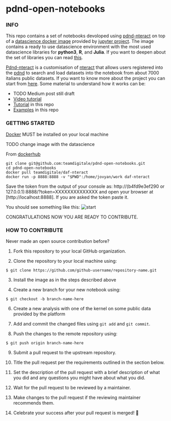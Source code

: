 
# pdnd-open-notebooks

  

### INFO

  

This repo contains a set of notebooks devoloped using [pdnd-nteract](https://github.com/teamdigitale/daf-nteract) on top of a [datascience docker image](https://github.com/jupyter/docker-stacks/tree/master/datascience-notebook) provided by [jupyter project](https://jupyter.org/). The image contains a ready to use datascience environment with the most used datascience libraries for **python3**, **R**, and **Julia**. If you want to deepen about the set of libraries you can read [this](https://jupyter-docker-stacks.readthedocs.io/en/latest/). 

[Pdnd-nteract](https://github.com/teamdigitale/daf-nteract) is a customisation of [nteract](https://nteract.io/) that allows users registered into the [pdnd](https://dataportal.daf.teamdigitale.it/) to search and load datasets into the notebook from about 7000 italians public datasets. If you want to know more about the project you can start from [here](https://github.com/teamdigitale/daf-nteract).  Some material to understand how it works can be:

 - TODO Medium post still draft
 - [Video tutorial](https://www.youtube.com/watch?v=nlZnYcz66YE)
 - [Tutorial](open-notebooks-example/tutorial.ipynb) in this repo
 - [Examples](open-notebooks-example/) in this repo

### GETTING STARTED

[Docker](https://www.docker.com/) MUST be installed on your local machine

TODO change image with the datascience 

From [dockerhub](https://hub.docker.com/r/teamdigitale/daf-nteract)

```
git clone git@github.com:teamdigitale/pdnd-open-notebooks.git
cd pdnd-open-notebooks
docker pull teamdigitale/daf-nteract
docker run -p 8888:8888 -v "$PWD":/home/jovyan/work daf-nteract
```
Save the token from the output of your console as:
http://(b4fd9e3ef290 or 127.0.0.1):8888/?token=XXXXXXXXXXXXXX
and open your browser at [http://localhost:8888]. If you are asked the token paste it.

You should see something like this:
![start](https://raw.githubusercontent.com/teamdigitale/pdnd-open-notebooks/master/img/start.png)

CONGRATULATIONS NOW YOU ARE READY TO CONTRIBUTE.

### HOW TO CONTRIBUTE
Never made an open source contribution before?


1.  Fork this repository to your local GitHub organization.

2.  Clone the repository to your local machine using:

```
$ git clone https://github.com/github-username/repository-name.git
```

3.  Install the image as in the steps described above

5.  Create a new branch for your new notebook using:

```
$ git checkout -b branch-name-here
```

6.  Create a new analysis with one of the kernel on some public data provided by the platform

7.  Add and commit the changed files using `git add` and `git commit`.

8. Push the changes to the remote repository using:

```
$ git push origin branch-name-here
```

9. Submit a pull request to the upstream repository.

10. Title the pull request per the requirements outlined in the section below.

11. Set the description of the pull request with a brief description of what you did and any questions you might have about what you did.

12. Wait for the pull request to be reviewed by a maintainer.

13. Make changes to the pull request if the reviewing maintainer recommends them.

14. Celebrate your success after your pull request is merged! :tada: